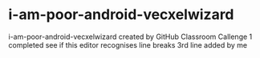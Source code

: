 # i-am-poor-android-vecxelwizard
i-am-poor-android-vecxelwizard created by GitHub Classroom
Callenge 1 completed
see if this editor recognises line breaks
3rd line added by me
